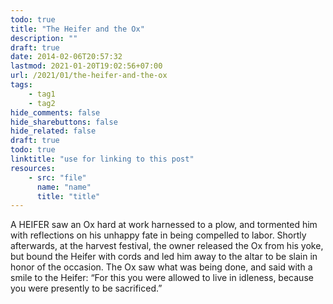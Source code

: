 ```yaml
---
todo: true
title: "The Heifer and the Ox"
description: ""
draft: true
date: 2014-02-06T20:57:32
lastmod: 2021-01-20T19:02:56+07:00
url: /2021/01/the-heifer-and-the-ox
tags:
    - tag1
    - tag2
hide_comments: false
hide_sharebuttons: false
hide_related: false
draft: true
todo: true
linktitle: "use for linking to this post"
resources:
    - src: "file"
      name: "name"
      title: "title"
---
```


A HEIFER saw an Ox hard at work harnessed to a plow, and tormented him with reflections on his unhappy fate in being compelled to labor. Shortly afterwards, at the harvest festival, the owner released the Ox from his yoke, but bound the Heifer with cords and led him away to the altar to be slain in honor of the occasion. The Ox saw what was being done, and said with a smile to the Heifer: “For this you were allowed to live in idleness, because you were presently to be sacrificed.”
